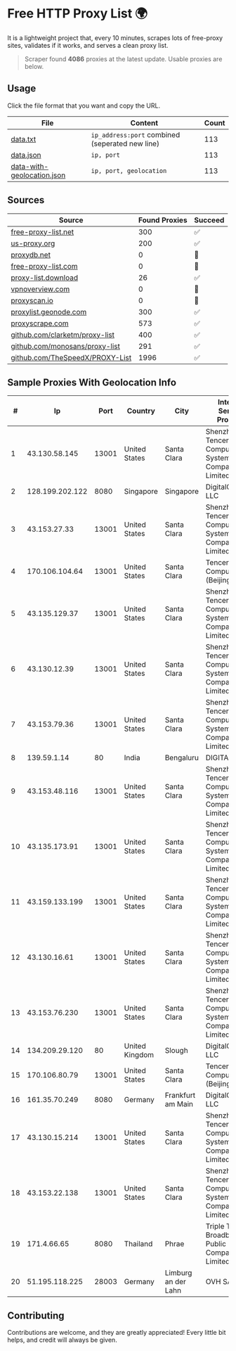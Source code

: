 
# Free HTTP Proxy List 🌍

It is a lightweight project that, every 10 minutes, scrapes lots of free-proxy sites, validates if it works, and serves a clean proxy list.


> Scraper found **4086** proxies at the latest update. Usable proxies are below.

## Usage

Click the file format that you want and copy the URL.


|File|Content|Count|
|----|-------|-----|
|[data.txt](https://raw.githubusercontent.com/themiralay/Proxy-List-World/master/data.txt)|`ip_address:port` combined (seperated new line)|113|
|[data.json](https://raw.githubusercontent.com/themiralay/Proxy-List-World/master/data.json)|`ip, port`|113|
|[data-with-geolocation.json](https://raw.githubusercontent.com/themiralay/Proxy-List-World/master/data-with-geolocation.json)|`ip, port, geolocation`|113|

## Sources

|Source|Found Proxies|Succeed|
|------|-------------|-------|
|[free-proxy-list.net](https://free-proxy-list.net)|300|✅|
|[us-proxy.org](https://www.us-proxy.org)|200|✅|
|[proxydb.net](http://proxydb.net)|0|🚫|
|[free-proxy-list.com](https://free-proxy-list.com/?page=&port=&type%5B%5D=http&type%5B%5D=https&up_time=0&search=Search)|0|🚫|
|[proxy-list.download](https://www.proxy-list.download/HTTP)|26|✅|
|[vpnoverview.com](https://vpnoverview.com/privacy/anonymous-browsing/free-proxy-servers)|0|🚫|
|[proxyscan.io](https://www.proxyscan.io)|0|🚫|
|[proxylist.geonode.com](https://proxylist.geonode.com/api/proxy-list?limit=300&page=1&sort_by=lastChecked&sort_type=desc&protocols=http,https)|300|✅|
|[proxyscrape.com](https://api.proxyscrape.com/v2/?request=displayproxies&protocol=http&timeout=10000&country=all&ssl=all&anonymity=all)|573|✅|
|[github.com/clarketm/proxy-list](https://raw.githubusercontent.com/clarketm/proxy-list/master/proxy-list-raw.txt)|400|✅|
|[github.com/monosans/proxy-list](https://raw.githubusercontent.com/monosans/proxy-list/main/proxies/http.txt)|291|✅|
|[github.com/TheSpeedX/PROXY-List](https://raw.githubusercontent.com/TheSpeedX/PROXY-List/master/http.txt)|1996|✅|


## Sample Proxies With Geolocation Info

|#|Ip|Port|Country|City|Internet Service Provider|
|-|--|----|-------|----|-------------------------|
|1|43.130.58.145|13001|United States|Santa Clara|Shenzhen Tencent Computer Systems Company Limited|
|2|128.199.202.122|8080|Singapore|Singapore|DigitalOcean, LLC|
|3|43.153.27.33|13001|United States|Santa Clara|Shenzhen Tencent Computer Systems Company Limited|
|4|170.106.104.64|13001|United States|Santa Clara|Tencent Cloud Computing (Beijing) Co|
|5|43.135.129.37|13001|United States|Santa Clara|Shenzhen Tencent Computer Systems Company Limited|
|6|43.130.12.39|13001|United States|Santa Clara|Shenzhen Tencent Computer Systems Company Limited|
|7|43.153.79.36|13001|United States|Santa Clara|Shenzhen Tencent Computer Systems Company Limited|
|8|139.59.1.14|80|India|Bengaluru|DIGITALOCEAN|
|9|43.153.48.116|13001|United States|Santa Clara|Shenzhen Tencent Computer Systems Company Limited|
|10|43.135.173.91|13001|United States|Santa Clara|Shenzhen Tencent Computer Systems Company Limited|
|11|43.159.133.199|13001|United States|Santa Clara|Shenzhen Tencent Computer Systems Company Limited|
|12|43.130.16.61|13001|United States|Santa Clara|Shenzhen Tencent Computer Systems Company Limited|
|13|43.153.76.230|13001|United States|Santa Clara|Shenzhen Tencent Computer Systems Company Limited|
|14|134.209.29.120|80|United Kingdom|Slough|DigitalOcean, LLC|
|15|170.106.80.79|13001|United States|Santa Clara|Tencent Cloud Computing (Beijing) Co|
|16|161.35.70.249|8080|Germany|Frankfurt am Main|DigitalOcean, LLC|
|17|43.130.15.214|13001|United States|Santa Clara|Shenzhen Tencent Computer Systems Company Limited|
|18|43.153.22.138|13001|United States|Santa Clara|Shenzhen Tencent Computer Systems Company Limited|
|19|171.4.66.65|8080|Thailand|Phrae|Triple T Broadband Public Company Limited|
|20|51.195.118.225|28003|Germany|Limburg an der Lahn|OVH SAS|



## Contributing

Contributions are welcome, and they are greatly appreciated! Every
little bit helps, and credit will always be given.

